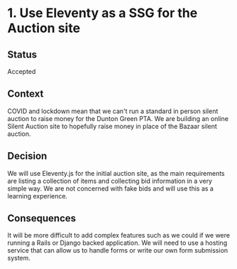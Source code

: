 # 1. Use Eleventy as a SSG for the Auction site

## Status
Accepted

## Context
COVID and lockdown mean that we can't run a standard in person silent auction to raise money for the Dunton Green PTA. We are building an online Silent Auction site to hopefully raise money in place of the Bazaar silent auction.

## Decision
We will use Eleventy.js for the initial auction site, as the main requirements are listing a collection of items and collecting bid information in a very simple way. We are not concerned with fake bids and will use this as a learning experience.

## Consequences
It will be more difficult to add complex features such as we could if we were running a Rails or Django backed application. We will need to use a hosting service that can allow us to handle forms or write our own form submission system.
